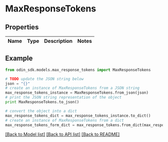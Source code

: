 # MaxResponseTokens


## Properties

Name | Type | Description | Notes
------------ | ------------- | ------------- | -------------

## Example

```python
from odin_sdk.models.max_response_tokens import MaxResponseTokens

# TODO update the JSON string below
json = "{}"
# create an instance of MaxResponseTokens from a JSON string
max_response_tokens_instance = MaxResponseTokens.from_json(json)
# print the JSON string representation of the object
print MaxResponseTokens.to_json()

# convert the object into a dict
max_response_tokens_dict = max_response_tokens_instance.to_dict()
# create an instance of MaxResponseTokens from a dict
max_response_tokens_form_dict = max_response_tokens.from_dict(max_response_tokens_dict)
```
[[Back to Model list]](../README.md#documentation-for-models) [[Back to API list]](../README.md#documentation-for-api-endpoints) [[Back to README]](../README.md)


